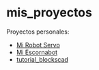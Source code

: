 # mis_proyectos
Proyectos personales:

  * [Mi Robot Servo](https://github.com/es3a10/mis_proyectos/tree/master/robot_servo)
  * [Mi Escornabot](./mi_escornabot)
  * [tutorial_blockscad](./tutorial_blockscad)
  

